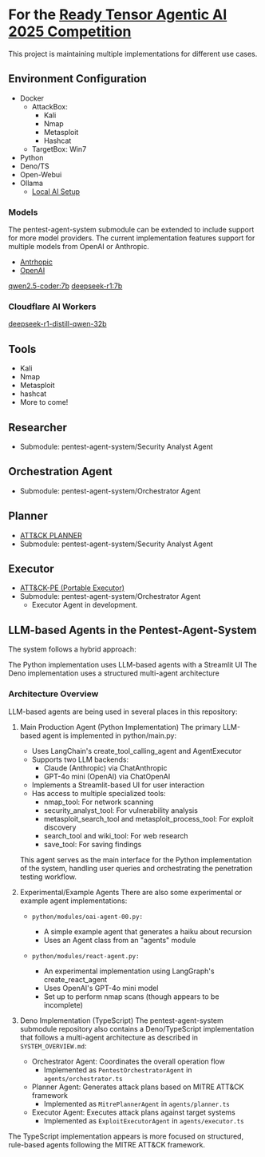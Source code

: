 # For the [Ready Tensor Agentic AI 2025 Competition](https://www.readytensor.ai/agentic-ai-2025/)

This project is maintaining multiple implementations for different use cases.

## Environment Configuration

- Docker
  - AttackBox:
    - Kali
    - Nmap
    - Metasploit
    - Hashcat
  - TargetBox: Win7
- Python
- Deno/TS
- Open-Webui
- Ollama
  - [Local AI Setup](https://cmndcntrl.notion.site/local-ai-setup)

### Models

The pentest-agent-system submodule can be extended to include support for more model providers. The current implementation features support for multiple models from OpenAI or Anthropic.

- [Antrhopic](https://anthropic.com)
- [OpenAI](https://openai.com)

[qwen2.5-coder:7b](https://ollama.com/library/qwen2.5-coder)
[deepseek-r1:7b](https://ollama.com/library/deepseek-r1)

### Cloudflare AI Workers

[deepseek-r1-distill-qwen-32b](https://developers.cloudflare.com/workers-ai/models/deepseek-r1-distill-qwen-32b/)

## Tools

- Kali
- Nmap
- Metasploit
- hashcat
- More to come!

## Researcher

- Submodule: pentest-agent-system/Security Analyst Agent

## Orchestration Agent

- Submodule: pentest-agent-system/Orchestrator Agent

## Planner

- [ATT&CK PLANNER](https://github.com/cmndcntrlcyber/attck-planner)
- Submodule: pentest-agent-system/Security Analyst Agent

## Executor

- [ATT&CK-PE (Portable Executor)](https://cmndcntrl.notion.site/portable-executor)
- Submodule: pentest-agent-system/Orchestrator Agent
  - Executor Agent in development.

## LLM-based Agents in the Pentest-Agent-System

The system follows a hybrid approach:

The Python implementation uses LLM-based agents with a Streamlit UI
The Deno implementation uses a structured multi-agent architecture

### Architecture Overview

LLM-based agents are being used in several places in this repository:

1. Main Production Agent (Python Implementation)
The primary LLM-based agent is implemented in python/main.py:
   - Uses LangChain's create_tool_calling_agent and AgentExecutor
   - Supports two LLM backends:
     - Claude (Anthropic) via ChatAnthropic
     - GPT-4o mini (OpenAI) via ChatOpenAI
   - Implements a Streamlit-based UI for user interaction
   - Has access to multiple specialized tools:
     - nmap_tool: For network scanning
     - security_analyst_tool: For vulnerability analysis
     - metasploit_search_tool and metasploit_process_tool: For exploit discovery
     - search_tool and wiki_tool: For web research
     - save_tool: For saving findings

    This agent serves as the main interface for the Python implementation of the system, handling user queries and orchestrating the penetration testing workflow.

2. Experimental/Example Agents
There are also some experimental or example agent implementations:
   - `python/modules/oai-agent-00.py:`
     - A simple example agent that generates a haiku about recursion
     - Uses an Agent class from an "agents" module

   - `python/modules/react-agent.py:`
     - An experimental implementation using LangGraph's create_react_agent
     - Uses OpenAI's GPT-4o mini model
     - Set up to perform nmap scans (though appears to be incomplete)

3. Deno Implementation (TypeScript)
The pentest-agent-system submodule repository also contains a Deno/TypeScript implementation that follows a multi-agent architecture as described in `SYSTEM_OVERVIEW.md`:

   - Orchestrator Agent: Coordinates the overall operation flow
     - Implemented as `PentestOrchestratorAgent` in `agents/orchestrator.ts`
   - Planner Agent: Generates attack plans based on MITRE ATT&CK framework
     - Implemented as `MitrePlannerAgent` in `agents/planner.ts`
   - Executor Agent: Executes attack plans against target systems
     - Implemented as `ExploitExecutorAgent` in `agents/executor.ts`

The TypeScript implementation appears is more focused on structured, rule-based agents following the MITRE ATT&CK framework.
